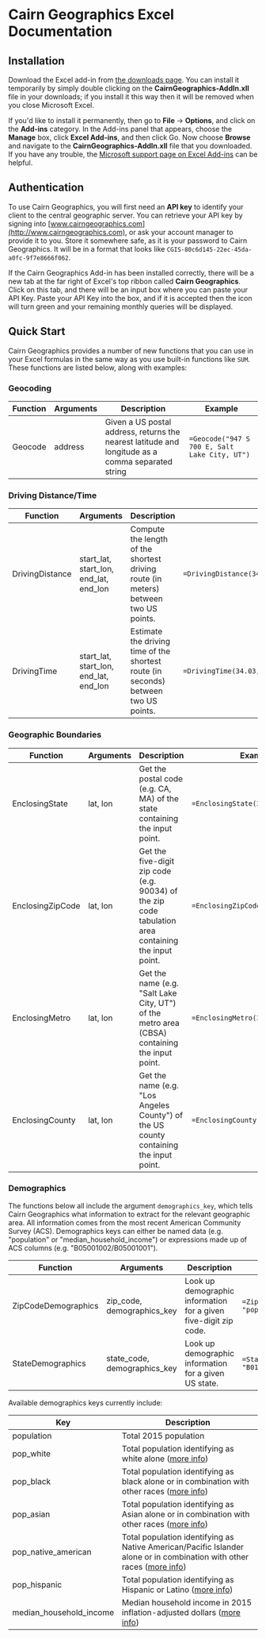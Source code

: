 # Cairn Geographics Excel Documentation

## Installation

Download the Excel add-in from [the downloads page](https://www.cairngeographics.com/my_account).
You can install it temporarily by simply double clicking on the **CairnGeographics-AddIn.xll** file
in your downloads; if you install it this way then it will be removed when you close Microsoft Excel.

If you'd like to install it permanently, then go to **File** -> **Options**, and click on the
**Add-ins** category. In the Add-ins panel that appears, choose the **Manage** box, click
**Excel Add-ins**, and then click Go. Now choose **Browse** and navigate to the
**CairnGeographics-AddIn.xll** file that you downloaded. If you have any trouble, the
[Microsoft support page on Excel Add-ins](https://support.office.com/en-us/article/Add-or-remove-add-ins-0af570c4-5cf3-4fa9-9b88-403625a0b460) can be helpful.

## Authentication

To use Cairn Geographics, you will first need an **API key** to identify your client to the central
geographic server. You can retrieve your API key by signing into [www.cairngeographics.com](http://www.cairngeographics.com),
or ask your account manager to provide it to you. Store it somewhere safe,
as it is your password to Cairn Geographics. It will be in a format that looks like
`CGIS-80c6d145-22ec-45da-a0fc-9f7e8666f062`.

If the Cairn Geographics Add-in has been installed correctly, there will be a new tab at the far right
of Excel's top ribbon called **Cairn Geographics**. Click on this tab, and there will be an input box
where you can paste your API Key. Paste your API Key into the box, and if it is accepted then the icon
will turn green and your remaining monthly queries will be displayed.

## Quick Start

Cairn Geographics provides a number of new functions that you can use in your Excel formulas in the
same way as you use built-in functions like `SUM`. These functions are listed below, along with examples:

### Geocoding
| Function | Arguments | Description                                                                                       | Example                                       |
|----------|-----------|---------------------------------------------------------------------------------------------------|-----------------------------------------------|
| Geocode  | address   | Given a US postal address, returns the nearest latitude and longitude as a comma separated string | `=Geocode("947 S 700 E, Salt Lake City, UT")` |

### Driving Distance/Time
| Function         | Arguments                                | Description                                                                         | Example                                         |
|------------------|------------------------------------------|-------------------------------------------------------------------------------------|-------------------------------------------------|
| DrivingDistance  | start_lat, start_lon, end_lat, end_lon   | Compute the length of the shortest driving route (in meters) between two US points. | `=DrivingDistance(34.03,-118.49,34.06,-118.36)` |
| DrivingTime      | start_lat, start_lon, end_lat, end_lon   | Estimate the driving time of the shortest route (in seconds) between two US points. | `=DrivingTime(34.03,-118.49,34.06,-118.36)`     |

### Geographic Boundaries
| Function         | Arguments  | Description                                                                                          | Example                            |
|------------------|------------|------------------------------------------------------------------------------------------------------|------------------------------------|
| EnclosingState   | lat, lon   | Get the postal code (e.g. CA, MA) of the state containing the input point.                           | `=EnclosingState(34.03,-118.49)`   |
| EnclosingZipCode | lat, lon   | Get the five-digit zip code (e.g. 90034) of the zip code tabulation area containing the input point. | `=EnclosingZipCode(34.03,-118.49)` |
| EnclosingMetro   | lat, lon   | Get the name (e.g. "Salt Lake City, UT") of the metro area (CBSA) containing the input point.        | `=EnclosingMetro(34.03,-118.49)`   |
| EnclosingCounty  | lat, lon   | Get the name (e.g. "Los Angeles County") of the US county containing the input point.                | `=EnclosingCounty(34.03,-118.49)`  |

### Demographics

The functions below all include the argument `demographics_key`, which tells Cairn Geographics
what information to extract for the relevant geographic area. All information comes from the
most recent American Community Survey (ACS). Demographics keys can either be named data (e.g.
"population" or "median_household_income") or expressions made up of ACS columns (e.g.
"B05001002/B05001001").

| Function            | Arguments                     | Description                                                       | Example                                                |
|---------------------|-------------------------------|-------------------------------------------------------------------|--------------------------------------------------------|
| ZipCodeDemographics | zip_code, demographics_key    | Look up demographic information for a given five-digit zip code.  | `=ZipCodeDemographics("02138", "population")`          |
| StateDemographics   | state_code, demographics_key  | Look up demographic information for a given US state.             | `=StateDemographics("GA", "B01001A003 + B01001B003")`  |

Available demographics keys currently include:

| Key                     |  Description                                                                                                               |
|-------------------------|----------------------------------------------------------------------------------------------------------------------------|
| population              | Total 2015 population                                                                                                      |
| pop_white               | Total population identifying as white alone ([more info](https://www.socialexplorer.com/data/ACS2015/metadata/?ds=ACS15&var=B02001002))                                                               |
| pop_black               | Total population identifying as black alone or in combination with other races ([more info](https://www.socialexplorer.com/data/ACS2015/metadata/?ds=ACS15&var=B02001002))                            |
| pop_asian               | Total population identifying as Asian alone or in combination with other races ([more info](https://www.socialexplorer.com/data/ACS2015/metadata/?ds=ACS15&var=B02001002))                            |
| pop_native_american     | Total population identifying as Native American/Pacific Islander alone or in combination with other races ([more info](https://www.socialexplorer.com/data/ACS2015/metadata/?ds=ACS15&var=B02001002)) |
| pop_hispanic            | Total population identifying as Hispanic or Latino ([more info](https://www.socialexplorer.com/data/ACS2015/metadata/?ds=ACS15&var=b03001003))                                                        |
| median_household_income | Median household income in 2015 inflation-adjusted dollars ([more info](https://www.socialexplorer.com/data/ACS2015/metadata/?ds=ACS15&var=b19013001))                                                |
